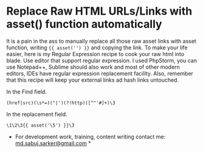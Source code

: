 # Replace Raw HTML URLs/Links with asset() function automatically
It is a pain in the ass to manually replace all those raw asset links with asset function, writing `{{ asset('') }}` and copying the link.
To make your life easier, here is my Regular Expression recipe to cook your raw html into blade. Use editor that support regular expression. I used PhpStorm, you can use Notepad++, Sublime should also work and most of other modern editors, IDEs have regular expression replacement facility. Also, remember that this recipe will keep your external links ad hash links untouched.

In the Find field.
```
(href|src)(\s*=)("|')(?!http)([^"'#]+)\3
```

In the replacement field.
```
\1\2\3{{ asset('\5') }}\3
```

* For development work, training, content writing contact me: md.sabuj.sarker@gmail.com *
